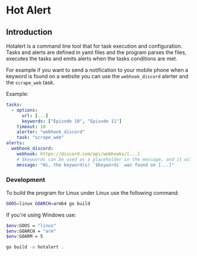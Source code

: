 # Hot Alert

## Introduction
Hotalert is a command line tool that for task execution and configuration. Tasks and alerts are defined
in yaml files and the program parses the files, executes the tasks and emits alerts when the tasks conditions are met.

For example if you want to send a notification to your mobile phone when a keyword is found on a website you can use the
`webhook_discord` alerter and the `scrape_web` task.

Example:

```yaml
tasks:
  - options:
      url: [...]
      keywords: ["Episode 10", "Episode 11"]
    timeout: 10
    alerter: "webhook_discord"
    task: "scrape_web"
alerts:
  webhook_discord:
    webhook: https://discord.com/api/webhooks/[...]
    # $keywords can be used as a placeholder in the message, and it will be replaced with the actual keywords.
    message: "Hi, the keyword(s) `$keywords` was found on [...]"
```

### Development

To build the program for Linux under Linux use the following command:

```bash
GOOS=linux GOARCH=arm64 go build
```

If you're using Windows use:
```bash
$env:GOOS = "linux"
$env:GOARCH = "arm"
$env:GOARM = 5 

go build -o hotalert .
```